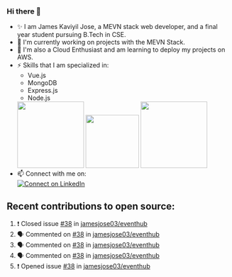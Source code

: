 ### Hi there 👋

<!--
**jamesjose03/jamesjose03** is a ✨ _special_ ✨ repository because its `README.md` (this file) appears on your GitHub profile.

Here are some ideas to get you started:

- 🔭 I’m currently working on ...
- 🌱 I’m currently learning ...
- 👯 I’m looking to collaborate on ...
- 🤔 I’m looking for help with ...
- 💬 Ask me about ...
- 📫 How to reach me: ...
- 😄 Pronouns: ...
- ⚡ Fun fact: ...
-->
- ✨ I am James Kaviyil Jose, a MEVN stack web developer, and a final year student pursuing B.Tech in CSE.
- 🔭 I'm currently working on projects with the MEVN Stack.
- 🌱 I'm also a Cloud Enthusiast and am learning to deploy my projects on AWS.
- ⚡ Skills that I am specialized in: 
  - Vue.js 
  - MongoDB
  - Express.js
  - Node.js
  <img src="https://madewithnetwork.ams3.cdn.digitaloceanspaces.com/spatie-space-production/4952/mevn-cli.jpg" width="150">
  <img src="https://seeklogo.com/images/A/amazon-web-services-aws-logo-6C2E3DCD3E-seeklogo.com.png" width="120">
  <img src="https://cloud.google.com/images/velostrata/cloud-lockup-logo.png" width="150">
- 📫 Connect with me on:  
[![Connect on LinkedIn](https://img.shields.io/badge/--linkedin?label=LinkedIn&logo=LinkedIn&style=social)](https://www.linkedin.com/in/jamesjose03)

## Recent contributions to open source:
<!--START_SECTION:activity-->
1. ❗️ Closed issue [#38](https://github.com//jamesjose03/eventhub/issues/38) in [jamesjose03/eventhub](https://github.com//jamesjose03/eventhub)
2. 🗣 Commented on [#38](https://github.com//jamesjose03/eventhub/issues/38) in [jamesjose03/eventhub](https://github.com//jamesjose03/eventhub)
3. 🗣 Commented on [#38](https://github.com//jamesjose03/eventhub/issues/38) in [jamesjose03/eventhub](https://github.com//jamesjose03/eventhub)
4. 🗣 Commented on [#38](https://github.com//jamesjose03/eventhub/issues/38) in [jamesjose03/eventhub](https://github.com//jamesjose03/eventhub)
5. ❗️ Opened issue [#38](https://github.com//jamesjose03/eventhub/issues/38) in [jamesjose03/eventhub](https://github.com//jamesjose03/eventhub)
<!--END_SECTION:activity-->
